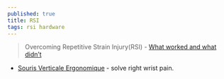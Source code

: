 ```yaml
---
published: true
title: RSI
tags: rsi hardware
---
```

> Overcoming Repetitive Strain Injury(RSI) -  [What worked and what didn’t](https://medium.com/bambuu/overcoming-reptitive-strain-injury-rsi-what-worked-and-what-didnt-e315e737b96a)

- [Souris Verticale Ergonomique](https://www.amazon.fr/Trust-22879-Souris-Noir/dp/B07FM2GLNQ/ref=sr_1_6?__mk_fr_FR=%C3%85M%C3%85%C5%BD%C3%95%C3%91&crid=27MIGQ6XQCACB&keywords=souris+verticale&qid=1676627457&sprefix=souris+verticale%2Caps%2C152&sr=8-6) - solve right wrist pain.
